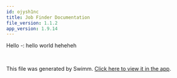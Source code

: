 ```yaml
---
id: ojysh1nc
title: Job Finder Documentation
file_version: 1.1.2
app_version: 1.9.14
---
```


Hello -: hello world heheheh

<br/>

This file was generated by Swimm. [Click here to view it in the app](https://app.swimm.io/repos/Z2l0aHViJTNBJTNBam9iLWZpbmRlci1tZXJuLWFwcCUzQSUzQVNhcHBoaXJlU21pdGg=/docs/ojysh1nc).

